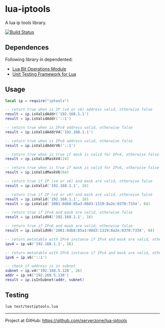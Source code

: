 # lua-iptools

A lua ip tools library.

[![Build Status](https://travis-ci.org/serverzone/lua-iptools.svg?branch=master)](https://travis-ci.org/serverzone/lua-iptools)

## Dependences

Following library in dependented:

* [Lua Bit Operations Module](http://bitop.luajit.org/index.html)
* [Unit Testing Framework for Lua](https://www.mroth.net/lunit/)

## Usage

```lua
local ip = require("iptools")

-- return true when is IP (v4 or v6) address valid, otherwise false
result = ip.isValidAddr('192.168.1.1')
result = ip.isValidAddr('::1')

-- return true when is IPv4 address valid, otherwise false
result = ip.isValidAddrV4('192.168.1.1')

-- return true when is IPv6 address valid, otherwise false
result = ip.isValidAddrV6('::1')

-- return true when is true if mask is valid for IPv4, otherwise false
result = ip.isValidMaskV4(24)

-- return true when is true if mask is valid for IPv6, otherwise false
result = ip.isValidMaskV6(64)

-- return true if IP (v4 or v6) and mask are valid, otherwise false
result = ip.isValid('192.168.1.1', 16)

-- return true if IP (v4 or v6) and mask are valid, otherwise false
result = ip.isValid('192.168.1.1', 16)
result = ip.isValid('2001:0db8:85a3:08d3:1319:8a2e:0370:7334', 64)

-- return true if IPv4 and mask are valid, otherwise false
result = ip.isValidV4('192.168.1.1', 16)

-- return true if IPv6 and mask are valid, otherwise false
result = ip.isValidV6('2001:0db8:85a3:08d3:1319:8a2e:0370:7334', 64)

-- return metatable with IPv4 instance if IPv4 and mask are valid, otherwise nil
ipv4 = ip.v4('192.168.1.1', 16)

-- return metatable with IPv6 instance if IPv4 and mask are valid, otherwise nil
ipv6 = ip.v6('::1')

-- check if address is in subnet
subnet = ip.v4('192.168.5.128', 26)
addr = ip.v4('192.168.5.130')
result = ip.isInSubnet(addr, subnet)
```

## Testing

```bash
lua test/testiptools.lua
```
-----
Project at GitHub: https://github.com/serverzone/lua-iptools

